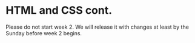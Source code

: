 # HTML and CSS cont. 

Please do not start week 2. We will release it with changes at least by the Sunday before week 2 begins. 


<!-- This week you will go into more depth on HTML and CSS and get more practice. You will also get to play with Dev Tools and consider the implications of responsive Design. Overall, this week's curriculum should give you the opportunity to go into more depth with HTML and have fun solidifying your knowledge!

You have a [Cultural Assignment](7_cultural_assignment.md) this week you should look at first. 

## Challenges
1. [Chrome Dev Tools](1-Chrome-Dev-Tools)
2. [Intermediate HTML and CSS](2-Intermediate-HTML-CSS)
3. [Responsive Web Design](3-Responsive-Web-Design)
4. [Your Own Website - SOLO CHALLENGE!](4-Your-Own-Website-Solo-Challenge)
5. [Think about Time](5-Think-about-time)
6. [Technical Blog](6-technical-blog.md)
7. [Cultural Assignment](7-cultural-assignment.md) *Look at this First**
8. [GPS 1.1](8-gps1.1) **DO NOT LOOK UNTIL YOUR FIRST GUIDED PAIRING SESSION!**


## Fetch DBC's Changes
####It's time to sync changes from DevBootcamp's phase_0_unit 1 master repo! Make sure you are in the master branch of your phase-0-unit-1 repo. DO NOT try fetching these changes into your [USERNAME].github.io repo. You will mess things up!

Follow [these instructions](https://github.com/Devbootcamp/phase-0-handbook/blob/master/fetching-changes.md)!

## Working through the challenges
Once you have the entire local repository on your computer, you don't need to read the challenges on github anymore (although we admit, it's prettier). You can open the entire repository in sublime and read the challenges in their original markdown. It will also help you find any link issues, since you can see where they are pointing. If you do find broken links, please let us by posting on the community, but also try to figure out a fix. It will help your markdown skills!

## Remember your Expectations for the Unit!
- Pair at least twice this week.  *You need to pair 4 times on your own this unit*
- Give feedback for each person you paired with. *You need to submit at least 6 pieces of feedback in this unit*
- Rate at least 7 pieces of [Meta Feedback](https://socrates.devbootcamp.com/feedback) on Socrates. *You need to rate 20 pieces of feedback per unit*

## Submitting your work

**You need to submit your work through on [apply.devbootcamp.com](http://apply.devbootcamp.com) by Sunday at 11:59pm. When you log in, look at your profile page. There should be a "Unit 1 Week 2 Submission" form.** If you do not complete the challenges by Sunday, fill out the extension request form and complete the submission form when you finish.


 -->
